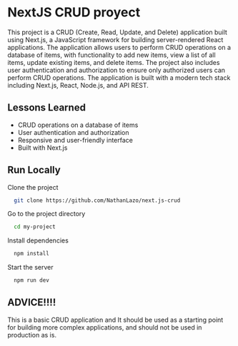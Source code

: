 
# NextJS CRUD proyect

This project is a CRUD (Create, Read, Update, and Delete) application built using Next.js, a JavaScript framework for building server-rendered React applications. The application allows users to perform CRUD operations on a database of items, with functionality to add new items, view a list of all items, update existing items, and delete items. The project also includes user authentication and authorization to ensure only authorized users can perform CRUD operations. The application is built with a modern tech stack including Next.js, React, Node.js, and API REST.


## Lessons Learned

- CRUD operations on a database of items
- User authentication and authorization
- Responsive and user-friendly interface
- Built with Next.js

## Run Locally

Clone the project

```bash
  git clone https://github.com/NathanLazo/next.js-crud
```

Go to the project directory

```bash
  cd my-project
```

Install dependencies

```bash
  npm install
```

Start the server

```bash
  npm run dev
```


## ADVICE!!!!

This is a basic CRUD application and It should be used as a starting point for building more complex applications, and should not be used in production as is.
